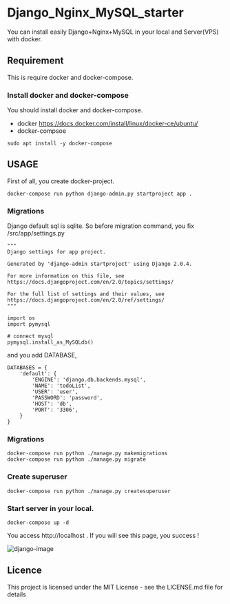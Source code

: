 # Django_Nginx_MySQL_starter
You can install easily Django+Nginx+MySQL in your local and Server(VPS) with docker.


## Requirement
This is require docker and docker-compose.
### Install docker and docker-compose
You should install docker and docker-compose.
- docker
https://docs.docker.com/install/linux/docker-ce/ubuntu/
- docker-compsoe
```
sudo apt install -y docker-compose
```
## USAGE

First of all, you create docker-project.
```
docker-compose run python django-admin.py startproject app .
```

### Migrations
Django default sql is sqlite.
So before migration command, you fix /src/app/settings.py

```
"""
Django settings for app project.

Generated by 'django-admin startproject' using Django 2.0.4.

For more information on this file, see
https://docs.djangoproject.com/en/2.0/topics/settings/

For the full list of settings and their values, see
https://docs.djangoproject.com/en/2.0/ref/settings/
"""

import os
import pymysql

# connect mysql
pymysql.install_as_MySQLdb()
```
and you add DATABASE,
```
DATABASES = {
    'default': {
        'ENGINE': 'django.db.backends.mysql',
        'NAME': 'todoList',
        'USER': 'user',
        'PASSWORD': 'password',
        'HOST': 'db',
        'PORT': '3306',
    }
}
```

### Migrations
```
docker-compose run python ./manage.py makemigrations
docker-compose run python ./manage.py migrate
```

### Create superuser
```
docker-compose run python ./manage.py createsuperuser
```

### Start server in your local.
```
docker-compose up -d
```

You access http://localhost .
If you will see this page, you success !

![django-image](https://user-images.githubusercontent.com/11535206/59239910-b6661280-8bf2-11e9-84e8-1733e94aa033.png)

## Licence
This project is licensed under the MIT License - see the LICENSE.md file for details

